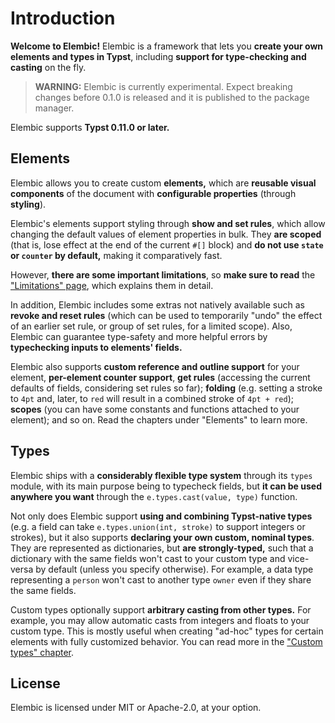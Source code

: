 # Introduction

**Welcome to Elembic!** Elembic is a framework that lets you **create your own elements and types in Typst**, including **support for type-checking and casting** on the fly.

> **WARNING:** Elembic is currently experimental. Expect breaking changes before 0.1.0 is released and it is published to the package manager.

Elembic supports **Typst 0.11.0 or later.**

## Elements

Elembic allows you to create custom **elements,** which are **reusable visual components** of the document with **configurable properties** (through **styling**).

Elembic's elements support styling through **show and set rules**, which allow changing the default values of element properties in bulk. They **are scoped** (that is, lose effect at the end of the current `#[]` block) and **do not use `state` or `counter` by default,** making it comparatively fast.

However, **there are some important limitations**, so **make sure to read** the ["Limitations" page](../about/limitations.md), which explains them in detail.

In addition, Elembic includes some extras not natively available such as **revoke and reset rules** (which can be used to temporarily "undo" the effect of an earlier set rule, or group of set rules, for a limited scope). Also, Elembic can guarantee type-safety and more helpful errors by **typechecking inputs to elements' fields.**

Elembic also supports **custom reference and outline support** for your element, **per-element counter support**, **get rules** (accessing the current defaults of fields, considering set rules so far); **folding** (e.g. setting a stroke to `4pt` and, later, to `red` will result in a combined stroke of `4pt + red`); **scopes** (you can have some constants and functions attached to your element); and so on. Read the chapters under "Elements" to learn more.

## Types

Elembic ships with a **considerably flexible type system** through its `types` module, with its main purpose being to typecheck fields, but **it can be used anywhere you want** through the `e.types.cast(value, type)` function.

Not only does Elembic support **using and combining Typst-native types** (e.g. a field can take `e.types.union(int, stroke)` to support integers or strokes), but it also supports **declaring your own custom, nominal types**. They are represented as dictionaries, but **are strongly-typed,** such that a dictionary with the same fields won't cast to your custom type and vice-versa by default (unless you specify otherwise). For example, a data type representing a `person` won't cast to another type `owner` even if they share the same fields.

Custom types optionally support **arbitrary casting from other types.** For example, you may allow automatic casts from integers and floats to your custom type. This is mostly useful when creating "ad-hoc" types for certain elements with fully customized behavior. You can read more in the ["Custom types" chapter](./types/custom-types/.).

## License

Elembic is licensed under MIT or Apache-2.0, at your option.
